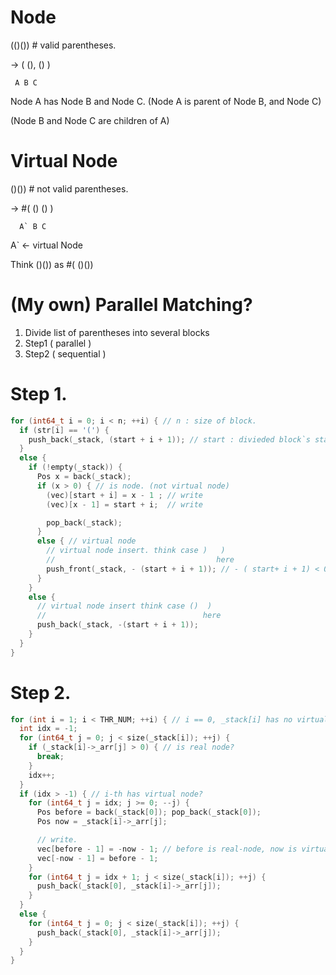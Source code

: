 # Node

  (()()) # valid parentheses.
  
  -> (  (), () )
  
     A B C
     
  Node A has Node B and Node C. (Node A is parent of Node B, and Node C)
  
  (Node B and Node C are children of A)
  

# Virtual Node

  ()()) # not valid parentheses.
  
  ->  #(  () () )
  
      A` B C
      
  A` <- virtual Node
  
  Think ()()) as #( ()()) 
  
# (My own) Parallel Matching?
  1. Divide list of parentheses into several blocks 
  2. Step1 ( parallel ) 
  3. Step2 ( sequential )
  
# Step 1.
```cpp
for (int64_t i = 0; i < n; ++i) { // n : size of block.
  if (str[i] == '(') {
    push_back(_stack, (start + i + 1)); // start : divieded block`s start index. // start + i + 1 ( > 0 )
  }
  else {
    if (!empty(_stack)) {
      Pos x = back(_stack);
      if (x > 0) { // is node. (not virtual node)
        (vec)[start + i] = x - 1 ; // write
        (vec)[x - 1] = start + i;  // write

        pop_back(_stack);
      }
      else { // virtual node
        // virtual node insert. think case )   )
        //                                    here 
        push_front(_stack, - (start + i + 1)); // - ( start+ i + 1) < 0
      }
    }
    else {
      // virtual node insert think case ()  )
      //                                   here
      push_back(_stack, -(start + i + 1));
    }
  }
}
```

# Step 2.
```cpp
for (int i = 1; i < THR_NUM; ++i) { // i == 0, _stack[i] has no virtual-node. only real-node. THR_NUM <- used thread count.
  int idx = -1;
  for (int64_t j = 0; j < size(_stack[i]); ++j) {
    if (_stack[i]->_arr[j] > 0) { // is real node?
      break;
    }
    idx++;
  }
  if (idx > -1) { // i-th has virtual node?
    for (int64_t j = idx; j >= 0; --j) {
      Pos before = back(_stack[0]); pop_back(_stack[0]);
      Pos now = _stack[i]->_arr[j];

      // write.
      vec[before - 1] = -now - 1; // before is real-node, now is virtual-node 
      vec[-now - 1] = before - 1; 
    }
    for (int64_t j = idx + 1; j < size(_stack[i]); ++j) {
      push_back(_stack[0], _stack[i]->_arr[j]);
    }
  }
  else {
    for (int64_t j = 0; j < size(_stack[i]); ++j) {
      push_back(_stack[0], _stack[i]->_arr[j]);
    }
  }
}
```

